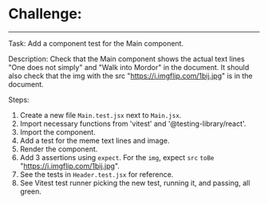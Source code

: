 # Challenge:
************

Task: Add a component test for the Main component. 

Description: Check that the Main component shows the actual text lines "One does not simply" and "Walk into Mordor" in the document. It should also check that the img with the src "https://i.imgflip.com/1bij.jpg" is in the document.

Steps:
1. Create a new file `Main.test.jsx` next to `Main.jsx`.
2. Import necessary functions from 'vitest' and '@testing-library/react'.
3. Import the component.
4. Add a test for the meme text lines and image. 
  1. Render the component.
  2. Add 3 assertions using `expect`. For the `img`, expect `src` `toBe` "https://i.imgflip.com/1bij.jpg". 
  3. See the tests in `Header.test.jsx` for reference.
5. See Vitest test runner picking the new test, running it, and passing, all green.